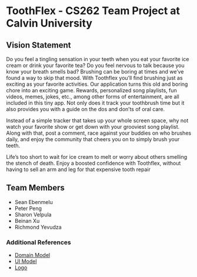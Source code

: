# ToothFlex - CS262 Team Project at Calvin University 
## Vision Statement
Do you feel a tingling sensation in your teeth when you eat your favorite ice cream or drink your favorite tea? Do you feel nervous to talk because you know your breath smells bad? Brushing can be boring at times and we’ve found a way to skip that mood. With Toothflex you’ll find brushing just as exciting as your favorite activities. Our application turns this old and boring chore into an exciting game. Rewards, personalized song playlists, fun videos, memes, jokes, etc., among other forms of entertainment, are all included in this tiny app. Not only does it track your toothbrush time but it also provides you with a guide on the dos and don’ts of oral care. 

Instead of a simple tracker that takes up your whole screen space, why not watch your favorite show or get down with your grooviest song playlist. Along with that, post a comment, race against your buddies on who brushes daily, and enjoy the community that cheers you on to simply brush your teeth.

Life’s too short to wait for ice cream to melt or worry about others smelling the stench of death. Enjoy a boosted confidence with Toothflex, without having to sell an arm and leg for that expensive tooth repair

## Team Members
- Sean Ebenmelu
- Peter Peng
- Sharon Velpula
- Beinan Xu
- Richmond Yevudza

### Additional References
* [Domain Model](https://github.com/calvin-cs262-fall2021-teamF/toothflex-project/blob/main/Domain.jpg)
* [UI Model](https://github.com/calvin-cs262-fall2021-teamF/toothflex-project/blob/main/UI%20model.jpg)
* [Logo](https://github.com/calvin-cs262-fall2021-teamF/toothflex-project/blob/main/toothflex1.0.pdf)
